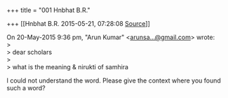 +++
title = "001 Hnbhat B.R."

+++
[[Hnbhat B.R.	2015-05-21, 07:28:08 [Source](https://groups.google.com/g/samskrita/c/KdfAwciJkqc)]]



  
On 20-May-2015 9:36 pm, "Arun Kumar" \<[arunsa...@gmail.com]()\> wrote:  
\>  
\> dear scholars  
\>  
\> what is the meaning & nirukti of samhira  

I could not understand the word. Please give the context where you found such a word?  

